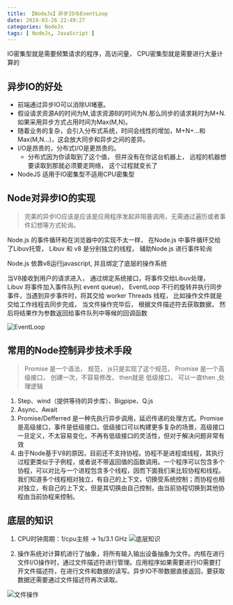 ```yaml
---
title: 【NodeJs】异步IO与EventLoop
date: 2019-03-26 22:49:27
categories: NodeJs
tags: [ NodeJs, JavaScript ]
---
```


IO密集型就是需要频繁请求的程序，高访问量，  CPU密集型就是需要进行大量计算的 


## 异步IO的好处

* 前端通过异步IO可以消除UI堵塞。
* 假设请求资源A的时间为M,请求资源B的时间为N.那么同步的请求耗时为M+N.如果采用异步方式占用时间为Max(M,N)。
* 随着业务的复杂，会引入分布式系统，时间会线性的增加，M+N+...和Max(M,N…)，这会放大同步和异步之间的差异。
* I/O是昂贵的，分布式I/O是更昂贵的。
  * 分布式因为你读取到了这个值， 但并没有在你这台机器上， 远程的机器想要读取到那就必须要走网络， 这个过程就变长了
* NodeJS 适用于IO密集型不适用CPU密集型




## Node对异步IO的实现
> 完美的异步IO应该是应该是应用程序发起非阻塞调用，无需通过遍历或者事件幻想等方式轮询。

Node.js 的事件循环和在浏览器中的实现不太一样， 在Node.js 中事件循环交给了Libuv托管，  Libuv 和 v8 是分别独立的线程， 辅助Node.js 进行事件轮询

Node.js 依靠v8运行javascript, 并且绑定了底层的操作系统

当V8接收到用户的请求进入， 通过绑定系统接口，将事件交给Libuv处理， Libuv 将事件加入事件队列( event queue)， EventLoop 不行的旋转并执行同步事件，当遇到异步事件时，将其交给 worker Threads 线程， 比如操作文件就是交给工作线程去同步完成， 当文件操作完毕后， 根据文件描述符去获取数据， 然后将结果作为参数返回给事件队列中等候的回调函数


![EventLoop](http://img.nixiaolei.com/2019-03-29-22-50-40.png)



## 常用的Node控制异步技术手段
> Promise 是一个语法， 规范， js只是实现了这个规范，  Promise 是一个高级接口， 创建一次，不容易修改， then就是 低级接口， 可以一直then ,处理逻辑

1. Step、wind（提供等待的异步库）、Bigpipe、Q.js
2. Async、Await
3. Promise/Defferred 是一种先执行异步调用，延迟传递的处理方式。Promise是高级接口，事件是低级接口。低级接口可以构建更多复杂的场景，高级接口一旦定义，不太容易变化，不再有低级接口的灵活性，但对于解决问题非常有效
4. 由于Node基于V8的原因，目前还不支持协程。协程不是进程或线程，其执行过程更类似于子例程，或者说不带返回值的函数调用。一个程序可以包含多个协程，可以对比与一个进程包含多个线程，因而下面我们来比较协程和线程。我们知道多个线程相对独立，有自己的上下文，切换受系统控制；而协程也相对独立，有自己的上下文，但是其切换由自己控制，由当前协程切换到其他协程由当前协程来控制。



##  底层的知识
1. CPU时钟周期：1/cpu主频 -> 1s/3.1 GHz
![底层知识](http://img.nixiaolei.com/2019-03-29-22-54-03.png)


3. 操作系统对计算机进行了抽象，将所有输入输出设备抽象为文件。内核在进行文件I/O操作时，通过文件描述符进行管理。应用程序如果需要进行IO需要打开文件描述符，在进行文件和数据的读写。异步IO不带数据直接返回，要获取数据还需要通过文件描述符再次读取。

![文件操作](http://img.nixiaolei.com/2019-03-29-22-54-36.png)


